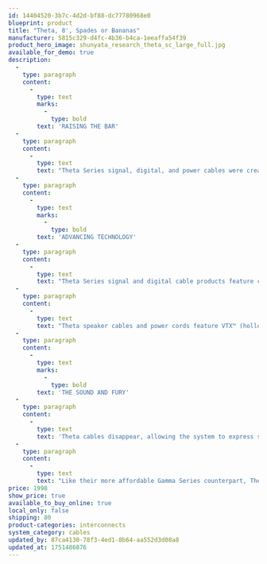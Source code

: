 ```yaml
---
id: 14404520-3b7c-4d2d-bf88-dc77780968e0
blueprint: product
title: "Theta, 8', Spades or Bananas"
manufacturer: 5815c329-d4fc-4b36-b4ca-1eeaffa54f39
product_hero_image: shunyata_research_theta_sc_large_full.jpg
available_for_demo: true
description:
  -
    type: paragraph
    content:
      -
        type: text
        marks:
          -
            type: bold
        text: 'RAISING THE BAR'
  -
    type: paragraph
    content:
      -
        type: text
        text: "Theta Series signal, digital, and power cables were created using scientific innovation that has established Shunyata Research as a key contributor to the world's top recording studios and heart-surgery labs. Each component, material, and conductor within the Theta Series is custom-designed to extend the boundaries of signal resolution, even when compared to cost-no-object products. Theta Series products further expand upon Shunyata Research's legacy of delivering uncompromising performance at prices that raise expectations for all products in their category."
  -
    type: paragraph
    content:
      -
        type: text
        marks:
          -
            type: bold
        text: 'ADVANCING TECHNOLOGY'
  -
    type: paragraph
    content:
      -
        type: text
        text: "Theta Series signal and digital cable products feature continuous-cast Ohno copper. Ohno copper is an ultra-pure conductor drawn using heated molds that cast the wire into a singular crystalline structure. The Ohno conductors used in the Theta Series are then extruded with a fluorocarbon dielectric and custom-shielding elements using Shunyata Research's exclusive PMZ (Precision Matched Impedance) process. This extrusion method tightens the tolerances of the conductor surface, dielectric and the precision placement of the shield. To achieve these finely drawn tolerances, the extrusion and braiding machines must be run at one-quarter normal speed during the manufacturing process."
  -
    type: paragraph
    content:
      -
        type: text
        text: "Theta speaker cables and power cords feature VTX™ (hollow core) and VTX-Ag™ (pure silver center) conductors, respectively, both with an outer layer of ultra-pure OFE copper for enhanced performance. Finally, all Theta cables are conditioned for 4-days using Shunyata Research's advanced Kinetic Phase Inversion Process™ (KPIPv2™), which conditions conductor metals at a molecular level. Theta Series cables are terminated with Shunyata's custom-designed connectors and cold-soldered terminals. These custom-designed attributes elevate Theta Series performance far beyond expectation, regardless of cost."
  -
    type: paragraph
    content:
      -
        type: text
        marks:
          -
            type: bold
        text: 'THE SOUND AND FURY'
  -
    type: paragraph
    content:
      -
        type: text
        text: 'Theta cables disappear, allowing the system to express sudden dynamic shifts in timing and frequency extension with effortlessness and nuance. A loom of Theta cables allows a complex system of electronics and speakers to speak with a single coherent voice.'
  -
    type: paragraph
    content:
      -
        type: text
        text: "Like their more affordable Gamma Series counterpart, Theta cables imbue the system with an unassailable sense of coherence, as if everything is in focus, without distortion or hard transients. There is an absence of perceived noise, allowing spectral and textural subtlety to come to the fore. Unlike common copper cables, Theta Series cables deliver explosive dynamics and pitch perfect frequency extension, even when compared to far more expensive cables. Theta's larger gauge VTX™ conductors add weight, dimensionality and an expansive, room-filling sound-stage."
price: 1998
show_price: true
available_to_buy_online: true
local_only: false
shipping: 80
product-categories: interconnects
system_category: cables
updated_by: 87ca4130-78f3-4ed1-8b64-aa552d3d08a8
updated_at: 1751486876
---
```

